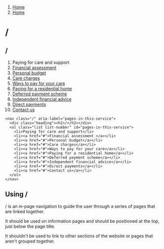 1.  [Home](/design/overview)
2.  [Home](#)

# /

<nav class="/" aria-label="pages-in-this-service">
  <div class="heading"><h2>/</h2></div>
  <ol class="list list-number" id="pages-in-this-service">
    <li>Paying for care and support</li>
    <li><a href="#">Financial assessment </a></li>
    <li><a href="#">Personal budget</a></li>
    <li><a href="#">Care charges</a></li>
    <li><a href="#">Ways to pay for your care</a></li>
    <li><a href="#">Paying for a residential home</a></li>
    <li><a href="#">Deferred payment scheme</a></li>
    <li><a href="#">Independent financial advice</a></li>
    <li><a href="#">Direct payments</a></li>
    <li><a href="#">Contact us</a></li>
  </ol>
</nav>

    <nav class="/" aria-label="pages-in-this-service">
      <div class="heading"><h2>/</h2></div>
      <ol class="list list-number" id="pages-in-this-service">
        <li>Paying for care and support</li>
        <li><a href="#">Financial assessment </a></li>
        <li><a href="#">Personal budget</a></li>
        <li><a href="#">Care charges</a></li>
        <li><a href="#">Ways to pay for your care</a></li>
        <li><a href="#">Paying for a residential home</a></li>
        <li><a href="#">Deferred payment scheme</a></li>
        <li><a href="#">Independent financial advice</a></li>
        <li><a href="#">Direct payments</a></li>
        <li><a href="#">Contact us</a></li>
      </ol>
    </nav>

## Using /

/ is an in-page navigation to guide the user through a series of pages that are linked together.

It should be used on information pages and should be positioned at the top, just below the page title.

It shouldn't be used to link to other sections of the website or pages that aren't grouped together.
